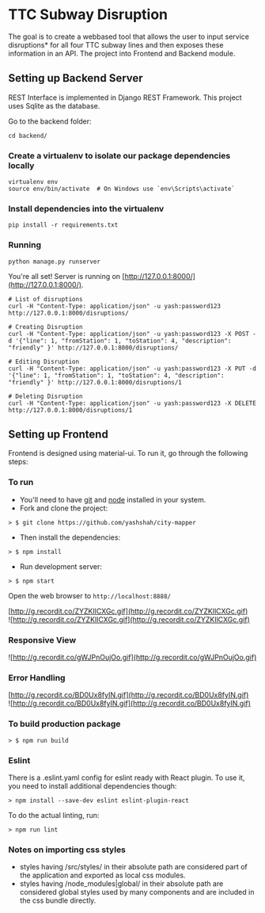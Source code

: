 # TTC Subway Disruption    

The goal is to create a webbased tool that allows the user to input service disruptions* for all four TTC subway lines and then exposes these information in an API. The project into Frontend and Backend module.

## Setting up Backend Server  
REST Interface is implemented in Django REST Framework. This project uses Sqlite as the database.

Go to the backend folder:

```
cd backend/
```    

### Create a virtualenv to isolate our package dependencies locally
```
virtualenv env
source env/bin/activate  # On Windows use `env\Scripts\activate`
```    
### Install dependencies into the virtualenv
```
pip install -r requirements.txt
```   

### Running     
```
python manage.py runserver
```    

You're all set! Server is running on [http://127.0.0.1:8000/](http://127.0.0.1:8000/).   

```
# List of disruptions
curl -H "Content-Type: application/json" -u yash:password123 http://127.0.0.1:8000/disruptions/

# Creating Disruption
curl -H "Content-Type: application/json" -u yash:password123 -X POST -d '{"line": 1, "fromStation": 1, "toStation": 4, "description": "friendly" }' http://127.0.0.1:8000/disruptions/

# Editing Disruption
curl -H "Content-Type: application/json" -u yash:password123 -X PUT -d '{"line": 1, "fromStation": 1, "toStation": 4, "description": "friendly" }' http://127.0.0.1:8000/disruptions/1

# Deleting Disruption
curl -H "Content-Type: application/json" -u yash:password123 -X DELETE http://127.0.0.1:8000/disruptions/1
```      

## Setting up Frontend    

Frontend is designed using material-ui. To run it, go through the following steps:    

### To run

* You'll need to have [git](https://git-scm.com/) and [node](https://nodejs.org/en/) installed in your system.
* Fork and clone the project:

```
> $ git clone https://github.com/yashshah/city-mapper
```

* Then install the dependencies:

```
> $ npm install
```

* Run development server:

```
> $ npm start
```

Open the web browser to `http://localhost:8888/`


[http://g.recordit.co/ZYZKIlCXGc.gif](http://g.recordit.co/ZYZKIlCXGc.gif)    
![http://g.recordit.co/ZYZKIlCXGc.gif](http://g.recordit.co/ZYZKIlCXGc.gif)    



### Responsive View

![http://g.recordit.co/gWJPnOujOo.gif](http://g.recordit.co/gWJPnOujOo.gif)      

### Error Handling
[http://g.recordit.co/BD0Ux8fyIN.gif](http://g.recordit.co/BD0Ux8fyIN.gif)          
![http://g.recordit.co/BD0Ux8fyIN.gif](http://g.recordit.co/BD0Ux8fyIN.gif)      


### To build production package

```
> $ npm run build
```   


### Eslint
There is a .eslint.yaml config for eslint ready with React plugin.
To use it, you need to install additional dependencies though:

```
> npm install --save-dev eslint eslint-plugin-react
```

To do the actual linting, run:

```
> npm run lint
```

### Notes on importing css styles
* styles having /src/styles/ in their absolute path are considered part of the application and exported as local css modules.
* styles having /node_modules|global/ in their absolute path are considered global styles used by many components and are included in the css bundle directly.    

